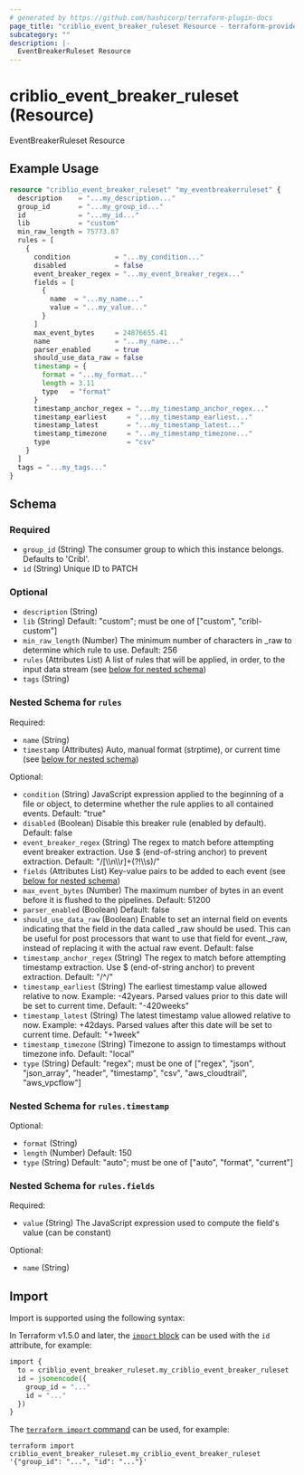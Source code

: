 ```yaml
---
# generated by https://github.com/hashicorp/terraform-plugin-docs
page_title: "criblio_event_breaker_ruleset Resource - terraform-provider-criblio"
subcategory: ""
description: |-
  EventBreakerRuleset Resource
---
```


# criblio_event_breaker_ruleset (Resource)

EventBreakerRuleset Resource

## Example Usage

```terraform
resource "criblio_event_breaker_ruleset" "my_eventbreakerruleset" {
  description    = "...my_description..."
  group_id       = "...my_group_id..."
  id             = "...my_id..."
  lib            = "custom"
  min_raw_length = 75773.87
  rules = [
    {
      condition           = "...my_condition..."
      disabled            = false
      event_breaker_regex = "...my_event_breaker_regex..."
      fields = [
        {
          name  = "...my_name..."
          value = "...my_value..."
        }
      ]
      max_event_bytes     = 24876655.41
      name                = "...my_name..."
      parser_enabled      = true
      should_use_data_raw = false
      timestamp = {
        format = "...my_format..."
        length = 3.11
        type   = "format"
      }
      timestamp_anchor_regex = "...my_timestamp_anchor_regex..."
      timestamp_earliest     = "...my_timestamp_earliest..."
      timestamp_latest       = "...my_timestamp_latest..."
      timestamp_timezone     = "...my_timestamp_timezone..."
      type                   = "csv"
    }
  ]
  tags = "...my_tags..."
}
```

<!-- schema generated by tfplugindocs -->
## Schema

### Required

- `group_id` (String) The consumer group to which this instance belongs. Defaults to 'Cribl'.
- `id` (String) Unique ID to PATCH

### Optional

- `description` (String)
- `lib` (String) Default: "custom"; must be one of ["custom", "cribl-custom"]
- `min_raw_length` (Number) The  minimum number of characters in _raw to determine which rule to use. Default: 256
- `rules` (Attributes List) A list of rules that will be applied, in order, to the input data stream (see [below for nested schema](#nestedatt--rules))
- `tags` (String)

<a id="nestedatt--rules"></a>
### Nested Schema for `rules`

Required:

- `name` (String)
- `timestamp` (Attributes) Auto, manual format (strptime), or current time (see [below for nested schema](#nestedatt--rules--timestamp))

Optional:

- `condition` (String) JavaScript expression applied to the beginning of a file or object, to determine whether the rule applies to all contained events. Default: "true"
- `disabled` (Boolean) Disable this breaker rule (enabled by default). Default: false
- `event_breaker_regex` (String) The regex to match before attempting event breaker extraction. Use $ (end-of-string anchor) to prevent extraction. Default: "/[\\\\n\\\\r]+(?!\\\\s)/"
- `fields` (Attributes List) Key-value pairs to be added to each event (see [below for nested schema](#nestedatt--rules--fields))
- `max_event_bytes` (Number) The maximum number of bytes in an event before it is flushed to the pipelines. Default: 51200
- `parser_enabled` (Boolean) Default: false
- `should_use_data_raw` (Boolean) Enable to set an internal field on events indicating that the field in the data called _raw should be used. This can be useful for post processors that want to use that field for event._raw, instead of replacing it with the actual raw event. Default: false
- `timestamp_anchor_regex` (String) The regex to match before attempting timestamp extraction. Use $ (end-of-string anchor) to prevent extraction. Default: "/^/"
- `timestamp_earliest` (String) The earliest timestamp value allowed relative to now. Example: -42years. Parsed values prior to this date will be set to current time. Default: "-420weeks"
- `timestamp_latest` (String) The latest timestamp value allowed relative to now. Example: +42days. Parsed values after this date will be set to current time. Default: "+1week"
- `timestamp_timezone` (String) Timezone to assign to timestamps without timezone info. Default: "local"
- `type` (String) Default: "regex"; must be one of ["regex", "json", "json_array", "header", "timestamp", "csv", "aws_cloudtrail", "aws_vpcflow"]

<a id="nestedatt--rules--timestamp"></a>
### Nested Schema for `rules.timestamp`

Optional:

- `format` (String)
- `length` (Number) Default: 150
- `type` (String) Default: "auto"; must be one of ["auto", "format", "current"]


<a id="nestedatt--rules--fields"></a>
### Nested Schema for `rules.fields`

Required:

- `value` (String) The JavaScript expression used to compute the field's value (can be constant)

Optional:

- `name` (String)

## Import

Import is supported using the following syntax:

In Terraform v1.5.0 and later, the [`import` block](https://developer.hashicorp.com/terraform/language/import) can be used with the `id` attribute, for example:

```terraform
import {
  to = criblio_event_breaker_ruleset.my_criblio_event_breaker_ruleset
  id = jsonencode({
    group_id = "..."
    id = "..."
  })
}
```

The [`terraform import` command](https://developer.hashicorp.com/terraform/cli/commands/import) can be used, for example:

```shell
terraform import criblio_event_breaker_ruleset.my_criblio_event_breaker_ruleset '{"group_id": "...", "id": "..."}'
```
